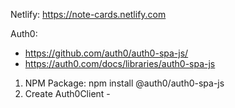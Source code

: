 Netlify: https://note-cards.netlify.com

Auth0:
  - https://github.com/auth0/auth0-spa-js/
  - https://auth0.com/docs/libraries/auth0-spa-js

  1. NPM Package: npm install @auth0/auth0-spa-js
  2. Create Auth0Client
    -  